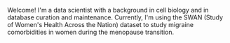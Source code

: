 Welcome! I'm a data scientist with a background in cell biology and in database curation and maintenance. Currently, I'm using the SWAN (Study of Women's Health Across the Nation) dataset to study migraine comorbidities in women during the menopause transition. 
